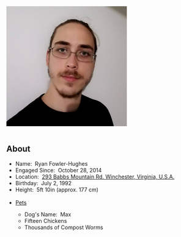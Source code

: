 <img src="/img/me.jpg" alt="Ryan" height="315" width="315"/>
<hr style="height:1px; visibility:hidden;" />
<h2 id="about">About</h2>
<ul>
  <li>Name:&nbsp;&nbsp;Ryan Fowler-Hughes</li>
  <li>Engaged Since:&nbsp;&nbsp;October 28, 2014</li>
  <li>Location:&nbsp;&nbsp;<a href="https://www.google.com/maps/place/293+Babbs+Mountain+Rd,+Winchester,+VA+22603/@39.2744651,-78.1799907,17z/data=!3m1!4b1!4m5!3m4!1s0x89b5f115682b0d49:0xa79fd3617adf6fc!8m2!3d39.274461!4d-78.177802" target="_blank">293 Babbs Mountain Rd. Winchester, Virginia, U.S.A.</a></li>
  <li>Birthday:&nbsp;&nbsp;July 2, 1992</li>
  <li>Height:&nbsp;&nbsp;5ft 10in (approx. 177 cm)</li>
  <br>
  <li style="text-decoration: underline">Pets</li>
  <ul>
    <li>Dog's Name:&nbsp;&nbsp;Max</li>
    <li>Fifteen Chickens</li>
    <li>Thousands of Compost Worms</li>
  </ul>
</ul>